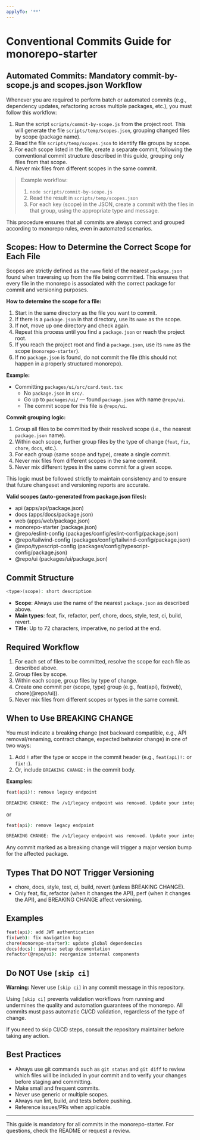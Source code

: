 ```yaml
---
applyTo: '**'
---
```


# Conventional Commits Guide for monorepo-starter

## Automated Commits: Mandatory commit-by-scope.js and scopes.json Workflow

Whenever you are required to perform batch or automated commits (e.g., dependency updates, refactoring across multiple packages, etc.), you must follow this workflow:

1. Run the script `scripts/commit-by-scope.js` from the project root. This will generate the file `scripts/temp/scopes.json`, grouping changed files by scope (package name).
2. Read the file `scripts/temp/scopes.json` to identify file groups by scope.
3. For each scope listed in the file, create a separate commit, following the conventional commit structure described in this guide, grouping only files from that scope.
4. Never mix files from different scopes in the same commit.

> Example workflow:
>
> 1. `node scripts/commit-by-scope.js`
> 2. Read the result in `scripts/temp/scopes.json`
> 3. For each key (scope) in the JSON, create a commit with the files in that group, using the appropriate type and message.

This procedure ensures that all commits are always correct and grouped according to monorepo rules, even in automated scenarios.

## Scopes: How to Determine the Correct Scope for Each File

Scopes are strictly defined as the `name` field of the nearest `package.json` found when traversing up from the file being committed. This ensures that every file in the monorepo is associated with the correct package for commit and versioning purposes.

**How to determine the scope for a file:**

1. Start in the same directory as the file you want to commit.
2. If there is a `package.json` in that directory, use its `name` as the scope.
3. If not, move up one directory and check again.
4. Repeat this process until you find a `package.json` or reach the project root.
5. If you reach the project root and find a `package.json`, use its `name` as the scope (`monorepo-starter`).
6. If no `package.json` is found, do not commit the file (this should not happen in a properly structured monorepo).

**Example:**

- Committing `packages/ui/src/card.test.tsx`:
  - No `package.json` in `src/`.
  - Go up to `packages/ui/` — found `package.json` with name `@repo/ui`.
  - The commit scope for this file is `@repo/ui`.

**Commit grouping logic:**

1. Group all files to be committed by their resolved scope (i.e., the nearest `package.json` name).
2. Within each scope, further group files by the type of change (`feat`, `fix`, `chore`, `docs`, etc.).
3. For each group (same scope and type), create a single commit.
4. Never mix files from different scopes in the same commit.
5. Never mix different types in the same commit for a given scope.

This logic must be followed strictly to maintain consistency and to ensure that future changeset and versioning reports are accurate.

**Valid scopes (auto-generated from package.json files):**

<!-- BEGIN AUTO SCOPES -->

- api (apps/api/package.json)
- docs (apps/docs/package.json)
- web (apps/web/package.json)
- monorepo-starter (package.json)
- @repo/eslint-config (packages/config/eslint-config/package.json)
- @repo/tailwind-config (packages/config/tailwind-config/package.json)
- @repo/typescript-config (packages/config/typescript-config/package.json)
- @repo/ui (packages/ui/package.json)
<!-- END AUTO SCOPES -->

## Commit Structure

```bash
<type>(scope): short description
```

- **Scope**: Always use the name of the nearest `package.json` as described above.
- **Main types**: feat, fix, refactor, perf, chore, docs, style, test, ci, build, revert.
- **Title**: Up to 72 characters, imperative, no period at the end.

## Required Workflow

1. For each set of files to be committed, resolve the scope for each file as described above.
2. Group files by scope.
3. Within each scope, group files by type of change.
4. Create one commit per (scope, type) group (e.g., feat(api), fix(web), chore(@repo/ui)).
5. Never mix files from different scopes or types in the same commit.

## When to Use BREAKING CHANGE

You must indicate a breaking change (not backward compatible, e.g., API removal/renaming, contract change, expected behavior change) in one of two ways:

1. Add `!` after the type or scope in the commit header (e.g., `feat(api)!:` or `fix!:`).
2. Or, include `BREAKING CHANGE:` in the commit body.

**Examples:**

```bash
feat(api)!: remove legacy endpoint

BREAKING CHANGE: The /v1/legacy endpoint was removed. Update your integrations.
```

or

```bash
feat(api): remove legacy endpoint

BREAKING CHANGE: The /v1/legacy endpoint was removed. Update your integrations.
```

Any commit marked as a breaking change will trigger a major version bump for the affected package.

## Types That DO NOT Trigger Versioning

- chore, docs, style, test, ci, build, revert (unless BREAKING CHANGE).
- Only feat, fix, refactor (when it changes the API), perf (when it changes the API), and BREAKING CHANGE affect versioning.

## Examples

```bash
feat(api): add JWT authentication
fix(web): fix navigation bug
chore(monorepo-starter): update global dependencies
docs(docs): improve setup documentation
refactor(@repo/ui): reorganize internal components
```

## Do NOT Use `[skip ci]`

**Warning:** Never use `[skip ci]` in any commit message in this repository.

Using `[skip ci]` prevents validation workflows from running and undermines the quality and automation guarantees of the monorepo. All commits must pass automatic CI/CD validation, regardless of the type of change.

If you need to skip CI/CD steps, consult the repository maintainer before taking any action.

## Best Practices

- Always use git commands such as `git status` and `git diff` to review which files will be included in your commit and to verify your changes before staging and committing.
- Make small and frequent commits.
- Never use generic or multiple scopes.
- Always run lint, build, and tests before pushing.
- Reference issues/PRs when applicable.

---

This guide is mandatory for all commits in the monorepo-starter. For questions, check the README or request a review.
